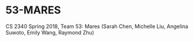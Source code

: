# 53-MARES
CS 2340 Spring 2018, 
Team 53: Mares (Sarah Chen, Michelle Liu, Angelina Suwoto, Emily Wang, Raymond Zhu)

